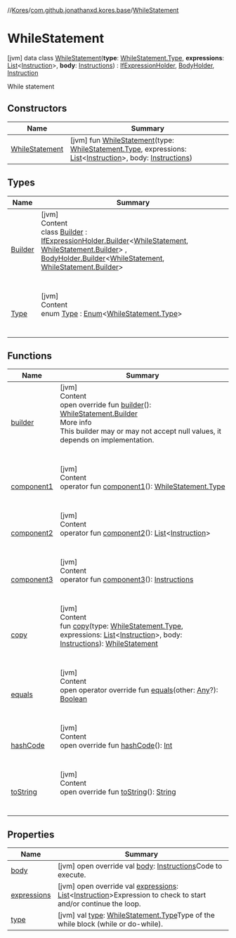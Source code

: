 //[Kores](../../index.md)/[com.github.jonathanxd.kores.base](../index.md)/[WhileStatement](index.md)



# WhileStatement  
 [jvm] data class [WhileStatement](index.md)(**type**: [WhileStatement.Type](-type/index.md), **expressions**: [List](https://kotlinlang.org/api/latest/jvm/stdlib/kotlin.collections/-list/index.html)<[Instruction](../../com.github.jonathanxd.kores/-instruction/index.md)>, **body**: [Instructions](../../com.github.jonathanxd.kores/-instructions/index.md)) : [IfExpressionHolder](../-if-expression-holder/index.md), [BodyHolder](../-body-holder/index.md), [Instruction](../../com.github.jonathanxd.kores/-instruction/index.md)

While statement

   


## Constructors  
  
|  Name|  Summary| 
|---|---|
| <a name="com.github.jonathanxd.kores.base/WhileStatement/WhileStatement/#com.github.jonathanxd.kores.base.WhileStatement.Type#kotlin.collections.List[com.github.jonathanxd.kores.Instruction]#com.github.jonathanxd.kores.Instructions/PointingToDeclaration/"></a>[WhileStatement](-while-statement.md)| <a name="com.github.jonathanxd.kores.base/WhileStatement/WhileStatement/#com.github.jonathanxd.kores.base.WhileStatement.Type#kotlin.collections.List[com.github.jonathanxd.kores.Instruction]#com.github.jonathanxd.kores.Instructions/PointingToDeclaration/"></a> [jvm] fun [WhileStatement](-while-statement.md)(type: [WhileStatement.Type](-type/index.md), expressions: [List](https://kotlinlang.org/api/latest/jvm/stdlib/kotlin.collections/-list/index.html)<[Instruction](../../com.github.jonathanxd.kores/-instruction/index.md)>, body: [Instructions](../../com.github.jonathanxd.kores/-instructions/index.md))   <br>


## Types  
  
|  Name|  Summary| 
|---|---|
| <a name="com.github.jonathanxd.kores.base/WhileStatement.Builder///PointingToDeclaration/"></a>[Builder](-builder/index.md)| <a name="com.github.jonathanxd.kores.base/WhileStatement.Builder///PointingToDeclaration/"></a>[jvm]  <br>Content  <br>class [Builder](-builder/index.md) : [IfExpressionHolder.Builder](../-if-expression-holder/-builder/index.md)<[WhileStatement](index.md), [WhileStatement.Builder](-builder/index.md)> , [BodyHolder.Builder](../-body-holder/-builder/index.md)<[WhileStatement](index.md), [WhileStatement.Builder](-builder/index.md)>   <br><br><br>
| <a name="com.github.jonathanxd.kores.base/WhileStatement.Type///PointingToDeclaration/"></a>[Type](-type/index.md)| <a name="com.github.jonathanxd.kores.base/WhileStatement.Type///PointingToDeclaration/"></a>[jvm]  <br>Content  <br>enum [Type](-type/index.md) : [Enum](https://kotlinlang.org/api/latest/jvm/stdlib/kotlin/-enum/index.html)<[WhileStatement.Type](-type/index.md)>   <br><br><br>


## Functions  
  
|  Name|  Summary| 
|---|---|
| <a name="com.github.jonathanxd.kores.base/WhileStatement/builder/#/PointingToDeclaration/"></a>[builder](builder.md)| <a name="com.github.jonathanxd.kores.base/WhileStatement/builder/#/PointingToDeclaration/"></a>[jvm]  <br>Content  <br>open override fun [builder](builder.md)(): [WhileStatement.Builder](-builder/index.md)  <br>More info  <br>This builder may or may not accept null values, it depends on implementation.  <br><br><br>
| <a name="com.github.jonathanxd.kores.base/WhileStatement/component1/#/PointingToDeclaration/"></a>[component1](component1.md)| <a name="com.github.jonathanxd.kores.base/WhileStatement/component1/#/PointingToDeclaration/"></a>[jvm]  <br>Content  <br>operator fun [component1](component1.md)(): [WhileStatement.Type](-type/index.md)  <br><br><br>
| <a name="com.github.jonathanxd.kores.base/WhileStatement/component2/#/PointingToDeclaration/"></a>[component2](component2.md)| <a name="com.github.jonathanxd.kores.base/WhileStatement/component2/#/PointingToDeclaration/"></a>[jvm]  <br>Content  <br>operator fun [component2](component2.md)(): [List](https://kotlinlang.org/api/latest/jvm/stdlib/kotlin.collections/-list/index.html)<[Instruction](../../com.github.jonathanxd.kores/-instruction/index.md)>  <br><br><br>
| <a name="com.github.jonathanxd.kores.base/WhileStatement/component3/#/PointingToDeclaration/"></a>[component3](component3.md)| <a name="com.github.jonathanxd.kores.base/WhileStatement/component3/#/PointingToDeclaration/"></a>[jvm]  <br>Content  <br>operator fun [component3](component3.md)(): [Instructions](../../com.github.jonathanxd.kores/-instructions/index.md)  <br><br><br>
| <a name="com.github.jonathanxd.kores.base/WhileStatement/copy/#com.github.jonathanxd.kores.base.WhileStatement.Type#kotlin.collections.List[com.github.jonathanxd.kores.Instruction]#com.github.jonathanxd.kores.Instructions/PointingToDeclaration/"></a>[copy](copy.md)| <a name="com.github.jonathanxd.kores.base/WhileStatement/copy/#com.github.jonathanxd.kores.base.WhileStatement.Type#kotlin.collections.List[com.github.jonathanxd.kores.Instruction]#com.github.jonathanxd.kores.Instructions/PointingToDeclaration/"></a>[jvm]  <br>Content  <br>fun [copy](copy.md)(type: [WhileStatement.Type](-type/index.md), expressions: [List](https://kotlinlang.org/api/latest/jvm/stdlib/kotlin.collections/-list/index.html)<[Instruction](../../com.github.jonathanxd.kores/-instruction/index.md)>, body: [Instructions](../../com.github.jonathanxd.kores/-instructions/index.md)): [WhileStatement](index.md)  <br><br><br>
| <a name="kotlin/Any/equals/#kotlin.Any?/PointingToDeclaration/"></a>[equals](../../com.github.jonathanxd.kores.util/-simple-resolver/index.md#%5Bkotlin%2FAny%2Fequals%2F%23kotlin.Any%3F%2FPointingToDeclaration%2F%5D%2FFunctions%2F-1211764316)| <a name="kotlin/Any/equals/#kotlin.Any?/PointingToDeclaration/"></a>[jvm]  <br>Content  <br>open operator override fun [equals](../../com.github.jonathanxd.kores.util/-simple-resolver/index.md#%5Bkotlin%2FAny%2Fequals%2F%23kotlin.Any%3F%2FPointingToDeclaration%2F%5D%2FFunctions%2F-1211764316)(other: [Any](https://kotlinlang.org/api/latest/jvm/stdlib/kotlin/-any/index.html)?): [Boolean](https://kotlinlang.org/api/latest/jvm/stdlib/kotlin/-boolean/index.html)  <br><br><br>
| <a name="kotlin/Any/hashCode/#/PointingToDeclaration/"></a>[hashCode](../../com.github.jonathanxd.kores.util/-simple-resolver/index.md#%5Bkotlin%2FAny%2FhashCode%2F%23%2FPointingToDeclaration%2F%5D%2FFunctions%2F-1211764316)| <a name="kotlin/Any/hashCode/#/PointingToDeclaration/"></a>[jvm]  <br>Content  <br>open override fun [hashCode](../../com.github.jonathanxd.kores.util/-simple-resolver/index.md#%5Bkotlin%2FAny%2FhashCode%2F%23%2FPointingToDeclaration%2F%5D%2FFunctions%2F-1211764316)(): [Int](https://kotlinlang.org/api/latest/jvm/stdlib/kotlin/-int/index.html)  <br><br><br>
| <a name="kotlin/Any/toString/#/PointingToDeclaration/"></a>[toString](../../com.github.jonathanxd.kores.util/-simple-resolver/index.md#%5Bkotlin%2FAny%2FtoString%2F%23%2FPointingToDeclaration%2F%5D%2FFunctions%2F-1211764316)| <a name="kotlin/Any/toString/#/PointingToDeclaration/"></a>[jvm]  <br>Content  <br>open override fun [toString](../../com.github.jonathanxd.kores.util/-simple-resolver/index.md#%5Bkotlin%2FAny%2FtoString%2F%23%2FPointingToDeclaration%2F%5D%2FFunctions%2F-1211764316)(): [String](https://kotlinlang.org/api/latest/jvm/stdlib/kotlin/-string/index.html)  <br><br><br>


## Properties  
  
|  Name|  Summary| 
|---|---|
| <a name="com.github.jonathanxd.kores.base/WhileStatement/body/#/PointingToDeclaration/"></a>[body](body.md)| <a name="com.github.jonathanxd.kores.base/WhileStatement/body/#/PointingToDeclaration/"></a> [jvm] open override val [body](body.md): [Instructions](../../com.github.jonathanxd.kores/-instructions/index.md)Code to execute.   <br>
| <a name="com.github.jonathanxd.kores.base/WhileStatement/expressions/#/PointingToDeclaration/"></a>[expressions](expressions.md)| <a name="com.github.jonathanxd.kores.base/WhileStatement/expressions/#/PointingToDeclaration/"></a> [jvm] open override val [expressions](expressions.md): [List](https://kotlinlang.org/api/latest/jvm/stdlib/kotlin.collections/-list/index.html)<[Instruction](../../com.github.jonathanxd.kores/-instruction/index.md)>Expression to check to start and/or continue the loop.   <br>
| <a name="com.github.jonathanxd.kores.base/WhileStatement/type/#/PointingToDeclaration/"></a>[type](type.md)| <a name="com.github.jonathanxd.kores.base/WhileStatement/type/#/PointingToDeclaration/"></a> [jvm] val [type](type.md): [WhileStatement.Type](-type/index.md)Type of the while block (while or do-while).   <br>

